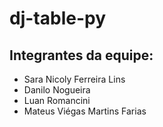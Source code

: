 # dj-table-py

## Integrantes da equipe:

- Sara Nicoly Ferreira Lins
- Danilo Nogueira
- Luan Romancini
- Mateus Viégas Martins Farias
